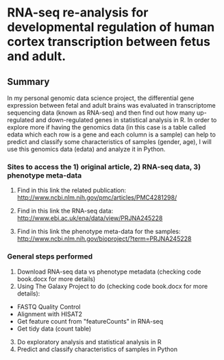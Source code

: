 # RNA-seq re-analysis for developmental regulation of human cortex transcription between fetus and adult.
## Summary
In my personal genomic data science project, the differential gene expression between fetal and adult brains was evaluated in transcriptome sequencing data (known as RNA-seq) and then find out how many up-regulated and down-regulated genes in statistical analysis in R. In order to explore more if having the genomics data (in this case is a table called edata which each row is a gene and each column is a sample) can help to predict and classify some characteristics of samples (gender, age), I will use this genomics data (edata) and analyze it in Python. 
### Sites to access the 1) original article, 2)  RNA-seq data, 3) phenotype meta-data

1. Find in this link the related publication: http://www.ncbi.nlm.nih.gov/pmc/articles/PMC4281298/

2. Find in this link the RNA-seq data: http://www.ebi.ac.uk/ena/data/view/PRJNA245228

3. Find in this link the phenotype meta-data for the samples: http://www.ncbi.nlm.nih.gov/bioproject/?term=PRJNA245228

### General steps performed
1. Download RNA-seq data vs phenotype metadata (checking code book.docx for more details)
2. Using The Galaxy Project to do (checking code book.docx for more details):
- FASTQ Quality Control
- Alignment with HISAT2
- Get feature count from "featureCounts" in RNA-seq
- Get tidy data (count table)
3. Do exploratory analysis and statistical analysis in R
4. Predict and classify characteristics of samples in Python 
